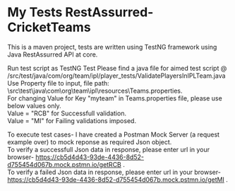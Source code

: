 # My Tests RestAssurred-CricketTeams
This is a maven project, tests are written using TestNG framework using Java RestAssurred API at core.<br/>

Run test script as TestNG Test
Please find a java file for aimed test script @ /src/test/java/com/org/team/ipl/player_tests/ValidatePlayersInIPLTeam.java   <br/>
Use Property file to input, file path: \src\test\java\com\org\team\ipl\resources\Teams.properties.  <br/>
For changing Value for Key "myteam" in Teams.properties file, please use below values only. <br/>
Value = "RCB"   for Successfull validation.  <br/>
Value = "MI"    for Failing validations imposed.  <br/>

To execute test cases- I have created a Postman Mock Server (a request example over) to mock reponse as required Json object. <br/>
To verify a successfull Json data in response, please enter url in your browser- https://cb5d4d43-93de-4436-8d52-d755454d067b.mock.pstmn.io/getRCB . <br/>
To verify a failed Json data in response, please enter url in your browser- https://cb5d4d43-93de-4436-8d52-d755454d067b.mock.pstmn.io/getMI . <br/>
